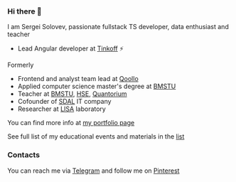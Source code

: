 ### Hi there 👋

I am Sergei Solovev, passionate fullstack TS developer, data enthusiast and teacher

- Lead Angular developer at [Tinkoff](https://github.com/Tinkoff) ⚡

Formerly 
- Frontend and analyst team lead at [Qoollo](https://github.com/qoollo)
- Applied computer science master's degree at [BMSTU](https://bmstu.ru)
- Teacher at [BMSTU](https://bmstu.ru), [HSE](https://hse.ru), [Quantorium](https://roskvantorium.ru/)
- Cofounder of [SDAL](https://sdal.pw/) IT company
- Researcher at [LISA](https://www.researchgate.net/lab/LISA-BMSTU-Laboratory-of-Informatisation-and-Social-Analysis-Roman-Batin) laboratory

You can find more info at [my portfolio page](https://solovevserg.github.io/)

See full list of my educational events and materials in the [list](https://github.com/solovevserg/studies)

### Contacts

You can reach me via [Telegram](https://t.me/sergsol) and follow me on [Pinterest](https://www.pinterest.ru/solovevserg/)
